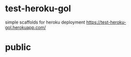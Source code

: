 # test-heroku-gol
simple scaffolds for heroku deployment
https://test-heroku-gol.herokuapp.com/
# public
